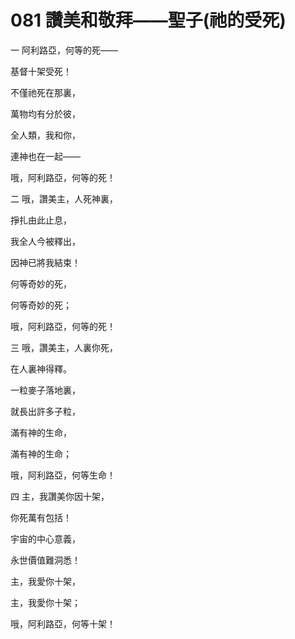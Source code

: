 # 081 讚美和敬拜——聖子(祂的受死)

一 阿利路亞，何等的死——

基督十架受死！

不僅祂死在那裏，

萬物均有分於彼，

全人類，我和你，

連神也在一起——

哦，阿利路亞，何等的死！

二 哦，讚美主，人死神裏，

掙扎由此止息，

我全人今被釋出，

因神已將我結束！

何等奇妙的死，

何等奇妙的死；

哦，阿利路亞，何等的死！

三 哦，讚美主，人裏你死，

在人裏神得釋。

一粒麥子落地裏，

就長出許多子粒，

滿有神的生命，

滿有神的生命；

哦，阿利路亞，何等生命！

四 主，我讚美你因十架，

你死萬有包括！

宇宙的中心意義，

永世價值難洞悉！

主，我愛你十架，

主，我愛你十架；

哦，阿利路亞，何等十架！

